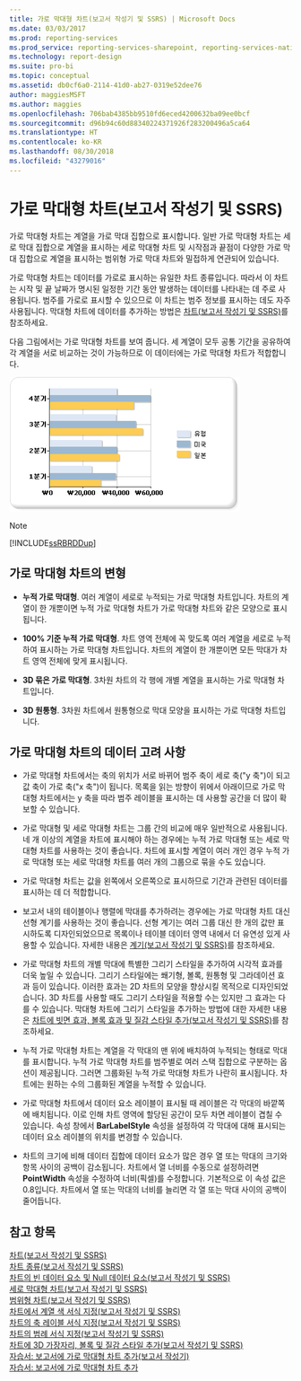 ```yaml
---
title: 가로 막대형 차트(보고서 작성기 및 SSRS) | Microsoft Docs
ms.date: 03/03/2017
ms.prod: reporting-services
ms.prod_service: reporting-services-sharepoint, reporting-services-native
ms.technology: report-design
ms.suite: pro-bi
ms.topic: conceptual
ms.assetid: db0cf6a0-2114-41d0-ab27-0319e52dee76
author: maggiesMSFT
ms.author: maggies
ms.openlocfilehash: 706bab4385bb9510fd6eced4200632ba09ee0bcf
ms.sourcegitcommit: d96b94c60d88340224371926f283200496a5ca64
ms.translationtype: HT
ms.contentlocale: ko-KR
ms.lasthandoff: 08/30/2018
ms.locfileid: "43279016"
---
```

# <a name="bar-charts-report-builder-and-ssrs"></a>가로 막대형 차트(보고서 작성기 및 SSRS)
  가로 막대형 차트는 계열을 가로 막대 집합으로 표시합니다. 일반 가로 막대형 차트는 세로 막대 집합으로 계열을 표시하는 세로 막대형 차트 및 시작점과 끝점이 다양한 가로 막대 집합으로 계열을 표시하는 범위형 가로 막대 차트와 밀접하게 연관되어 있습니다.  
  
 가로 막대형 차트는 데이터를 가로로 표시하는 유일한 차트 종류입니다. 따라서 이 차트는 시작 및 끝 날짜가 명시된 일정한 기간 동안 발생하는 데이터를 나타내는 데 주로 사용됩니다. 범주를 가로로 표시할 수 있으므로 이 차트는 범주 정보를 표시하는 데도 자주 사용됩니다. 막대형 차트에 데이터를 추가하는 방법은 [차트&#40;보고서 작성기 및 SSRS&#41;](../../reporting-services/report-design/charts-report-builder-and-ssrs.md)를 참조하세요.  
  
 다음 그림에서는 가로 막대형 차트를 보여 줍니다. 세 계열이 모두 공통 기간을 공유하여 각 계열을 서로 비교하는 것이 가능하므로 이 데이터에는 가로 막대형 차트가 적합합니다.  
  
 ![가로 막대형 차트](../../reporting-services/report-design/media/barchart.gif "가로 막대형 차트")  
  
> [!NOTE]  
>  [!INCLUDE[ssRBRDDup](../../includes/ssrbrddup-md.md)]  
  
## <a name="variations-of-the-bar-chart"></a>가로 막대형 차트의 변형  
  
-   **누적 가로 막대형**. 여러 계열이 세로로 누적되는 가로 막대형 차트입니다. 차트의 계열이 한 개뿐이면 누적 가로 막대형 차트가 가로 막대형 차트와 같은 모양으로 표시됩니다.  
  
-   **100% 기준 누적 가로 막대형**. 차트 영역 전체에 꼭 맞도록 여러 계열을 세로로 누적하여 표시하는 가로 막대형 차트입니다. 차트의 계열이 한 개뿐이면 모든 막대가 차트 영역 전체에 맞게 표시됩니다.  
  
-   **3D 묶은 가로 막대형**. 3차원 차트의 각 행에 개별 계열을 표시하는 가로 막대형 차트입니다.  
  
-   **3D 원통형**. 3차원 차트에서 원통형으로 막대 모양을 표시하는 가로 막대형 차트입니다.  
  
## <a name="data-considerations-for-bar-charts"></a>가로 막대형 차트의 데이터 고려 사항  
  
-   가로 막대형 차트에서는 축의 위치가 서로 바뀌어 범주 축이 세로 축("y 축")이 되고 값 축이 가로 축("x 축")이 됩니다. 목록을 읽는 방향이 위에서 아래이므로 가로 막대형 차트에서는 y 축을 따라 범주 레이블을 표시하는 데 사용할 공간을 더 많이 확보할 수 있습니다.  
  
-   가로 막대형 및 세로 막대형 차트는 그룹 간의 비교에 매우 일반적으로 사용됩니다. 네 개 이상의 계열을 차트에 표시해야 하는 경우에는 누적 가로 막대형 또는 세로 막대형 차트를 사용하는 것이 좋습니다. 차트에 표시할 계열이 여러 개인 경우 누적 가로 막대형 또는 세로 막대형 차트를 여러 개의 그룹으로 묶을 수도 있습니다.  
  
-   가로 막대형 차트는 값을 왼쪽에서 오른쪽으로 표시하므로 기간과 관련된 데이터를 표시하는 데 더 적합합니다.  
  
-   보고서 내의 테이블이나 행렬에 막대를 추가하려는 경우에는 가로 막대형 차트 대신 선형 계기를 사용하는 것이 좋습니다. 선형 계기는 여러 그룹 대신 한 개의 값만 표시하도록 디자인되었으므로 목록이나 테이블 데이터 영역 내에서 더 유연성 있게 사용할 수 있습니다. 자세한 내용은 [계기&#40;보고서 작성기 및 SSRS&#41;](../../reporting-services/report-design/gauges-report-builder-and-ssrs.md)를 참조하세요.  
  
-   가로 막대형 차트의 개별 막대에 특별한 그리기 스타일을 추가하여 시각적 효과를 더욱 높일 수 있습니다. 그리기 스타일에는 쐐기형, 볼록, 원통형 및 그라데이션 효과 등이 있습니다. 이러한 효과는 2D 차트의 모양을 향상시킬 목적으로 디자인되었습니다. 3D 차트를 사용할 때도 그리기 스타일을 적용할 수는 있지만 그 효과는 다를 수 있습니다. 막대형 차트에 그리기 스타일을 추가하는 방법에 대한 자세한 내용은 [차트에 빗면 효과, 볼록 효과 및 질감 스타일 추가&#40;보고서 작성기 및 SSRS&#41;](../../reporting-services/report-design/chart-effects-add-bevel-emboss-or-texture-report-builder.md)를 참조하세요.  
  
-   누적 가로 막대형 차트는 계열을 각 막대의 맨 위에 배치하여 누적되는 형태로 막대를 표시합니다. 누적 가로 막대형 차트를 범주별로 여러 스택 집합으로 구분하는 옵션이 제공됩니다. 그러면 그룹화된 누적 가로 막대형 차트가 나란히 표시됩니다. 차트에는 원하는 수의 그룹화된 계열을 누적할 수 있습니다.  
  
-   가로 막대형 차트에서 데이터 요소 레이블이 표시될 때 레이블은 각 막대의 바깥쪽에 배치됩니다. 이로 인해 차트 영역에 할당된 공간이 모두 차면 레이블이 겹칠 수 있습니다. 속성 창에서 **BarLabelStyle** 속성을 설정하여 각 막대에 대해 표시되는 데이터 요소 레이블의 위치를 변경할 수 있습니다.  
  
-   차트의 크기에 비해 데이터 집합에 데이터 요소가 많은 경우 열 또는 막대의 크기와 항목 사이의 공백이 감소됩니다. 차트에서 열 너비를 수동으로 설정하려면 **PointWidth** 속성을 수정하여 너비(픽셀)를 수정합니다. 기본적으로 이 속성 값은 0.8입니다. 차트에서 열 또는 막대의 너비를 늘리면 각 열 또는 막대 사이의 공백이 줄어듭니다.  
  
## <a name="see-also"></a>참고 항목  
 [차트&#40;보고서 작성기 및 SSRS&#41;](../../reporting-services/report-design/charts-report-builder-and-ssrs.md)   
 [차트 종류&#40;보고서 작성기 및 SSRS&#41;](../../reporting-services/report-design/chart-types-report-builder-and-ssrs.md)   
 [차트의 빈 데이터 요소 및 Null 데이터 요소&#40;보고서 작성기 및 SSRS&#41;](../../reporting-services/report-design/empty-and-null-data-points-in-charts-report-builder-and-ssrs.md)   
 [세로 막대형 차트&#40;보고서 작성기 및 SSRS&#41;](../../reporting-services/report-design/column-charts-report-builder-and-ssrs.md)   
 [범위형 차트&#40;보고서 작성기 및 SSRS&#41;](../../reporting-services/report-design/range-charts-report-builder-and-ssrs.md)   
 [차트에서 계열 색 서식 지정&#40;보고서 작성기 및 SSRS&#41;](../../reporting-services/report-design/formatting-series-colors-on-a-chart-report-builder-and-ssrs.md)   
 [차트의 축 레이블 서식 지정&#40;보고서 작성기 및 SSRS&#41;](../../reporting-services/report-design/formatting-axis-labels-on-a-chart-report-builder-and-ssrs.md)   
 [차트의 범례 서식 지정&#40;보고서 작성기 및 SSRS&#41;](../../reporting-services/report-design/chart-legend-formatting-report-builder.md)   
 [차트에 3D 가장자리, 볼록 및 질감 스타일 추가&#40;보고서 작성기 및 SSRS&#41;](../../reporting-services/report-design/chart-effects-add-bevel-emboss-or-texture-report-builder.md)   
 [자습서: 보고서에 가로 막대형 차트 추가(보고서 작성기)](http://go.microsoft.com/fwlink/?LinkId=198052)   
 [자습서: 보고서에 가로 막대형 차트 추가](http://go.microsoft.com/fwlink/?LinkId=198042)  
  
  
